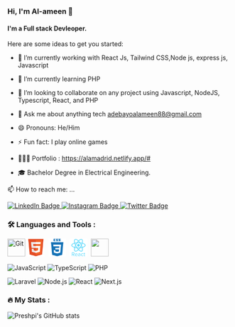 ### Hi, I'm Al-ameen  👋 
#### I'm a Full stack Devleoper.


Here are some ideas to get you started:

- 🔭 I’m currently working with React Js, Tailwind CSS,Node js, express js, Javascript

- 🌱 I’m currently learning PHP
 
- 💞️ I’m looking to collaborate on any project using Javascript, NodeJS, Typescript, React, and PHP 
 
- 💬 Ask me about anything tech <a href="adebayoalameen88@gmail.com">adebayoalameen88@gmail.com</a>
- 😄 Pronouns: He/Him
- ⚡ Fun fact: I play online games 
- 👨🏻‍💻 Portfolio : https://alamadrid.netlify.app/#
- 🎓 Bachelor Degree in Electrical Engineering.


📫 How to reach me: ...

 <a href="https://www.linkedin.com/in/adebayo-al-ameen-351a34252/">
    <img src="https://img.shields.io/badge/LinkedIn-blue?style=for-the-badge&logo=linkedin&logoColor=white" alt="LinkedIn Badge"/>
  </a>
  
   <a href="https://www.instagram.com/alamadrid_d/">
    <img src="https://img.shields.io/badge/instagram-red?style=for-the-badge&logo=instagram&logoColor=white" alt="Instagram Badge"/>
  </a> 
  
  <a href="https://twitter.com/adebayoAlameen">
    <img src="https://img.shields.io/badge/Twitter-blue?style=for-the-badge&logo=twitter&logoColor=white" alt="Twitter Badge"/>
  </a> 
  
### :hammer_and_wrench: Languages and Tools :

<div>          
 <img src="https://cdn.jsdelivr.net/gh/devicons/devicon/icons/git/git-original.svg" title="Git" **alt="Git" width="40" height="40"/>
    <img src="https://github.com/devicons/devicon/blob/master/icons/html5/html5-original.svg" title="HTML5" alt="HTML" width="40" height="40"/>&nbsp;
    <img src="https://github.com/devicons/devicon/blob/master/icons/css3/css3-plain-wordmark.svg"  title="CSS3" alt="CSS" width="40" height="40"/>&nbsp;
    <img src="https://github.com/devicons/devicon/blob/master/icons/react/react-original-wordmark.svg" title="React" alt="React" width="40" height="40"/>&nbsp;
 <img src="https://cdn.jsdelivr.net/gh/devicons/devicon/icons/tailwindcss/tailwindcss-plain.svg" width="40" height="40" />&nbsp;
          
  ![JavaScript](https://img.shields.io/static/v1?style=for-the-badge&message=JavaScript&color=222222&logo=JavaScript&logoColor=F7DF1E&label=) ![TypeScript](https://img.shields.io/static/v1?style=for-the-badge&message=TypeScript&color=3178C6&logo=TypeScript&logoColor=FFFFFF&label=) ![PHP](https://img.shields.io/static/v1?style=for-the-badge&message=PHP&color=777BB4&logo=PHP&logoColor=FFFFFF&label=)

![Laravel](https://img.shields.io/static/v1?style=for-the-badge&message=Laravel&color=FF2D20&logo=Laravel&logoColor=FFFFFF&label=) ![Node.js](https://img.shields.io/static/v1?style=for-the-badge&message=Node.js&color=339933&logo=Node.js&logoColor=FFFFFF&label=) ![React](https://img.shields.io/static/v1?style=for-the-badge&message=React&color=222222&logo=React&logoColor=61DAFB&label=)  ![Next.js](https://img.shields.io/static/v1?style=for-the-badge&message=Next.js&color=000000&logo=Next.js&logoColor=FFFFFF&label=)


</div>


### :fire: My Stats :
![Preshpi's GitHub stats](https://github-readme-stats.vercel.app/api?username=alamadrid01&show_icons=true&theme=synthwave)
<!--
**preshpi/preshpi** is a ✨ _special_ ✨ repository because its `README.md` (this file) appears on your GitHub profile.
-->

